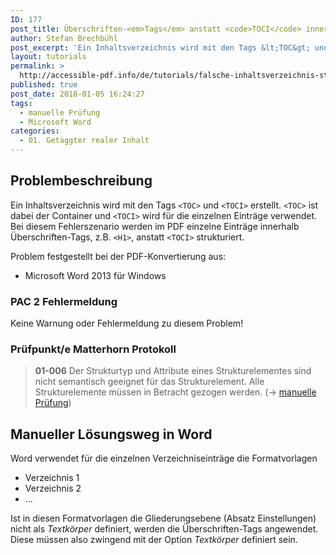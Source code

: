 ```yaml
---
ID: 177
post_title: Überschriften-<em>Tags</em> anstatt <code>TOCI</code> innerhalb von <code>TOC</code>
author: Stefan Brechbühl
post_excerpt: 'Ein Inhaltsverzeichnis wird mit den Tags &lt;TOC&gt; und &lt;TOCI&gt; erstellt. &lt;TOC&gt; ist dabei der Container und &lt;TOCI&gt; wird für die einzelnen Einträge verwendet. Bei diesem Fehlerszenario werden im PDF einzelne Einträge innerhalb Überschriften-Tags, z.B. &lt;H1&gt;, anstatt &lt;TOCI&gt; strukturiert.'
layout: tutorials
permalink: >
  http://accessible-pdf.info/de/tutorials/falsche-inhaltsverzeichnis-struktur/
published: true
post_date: 2018-01-05 16:24:27
tags:
  - manuelle Prüfung
  - Microsoft Word
categories:
  - 01. Getaggter realer Inhalt
---
```

## Problembeschreibung

Ein Inhaltsverzeichnis wird mit den Tags `<TOC>` und `<TOCI>` erstellt. `<TOC>` ist dabei der Container und `<TOCI>` wird für die einzelnen Einträge verwendet. Bei diesem Fehlerszenario werden im PDF einzelne Einträge innerhalb Überschriften-Tags, z.B. `<H1>`, anstatt `<TOCI>` strukturiert.

Problem festgestellt bei der PDF-Konvertierung aus:

*   Microsoft Word 2013 für Windows

### PAC 2 Fehlermeldung

Keine Warnung oder Fehlermeldung zu diesem Problem!

### Prüfpunkt/e Matterhorn Protokoll

> **01-006** Der Strukturtyp und Attribute eines Strukturelementes sind nicht semantisch geeignet für das Strukturelement. Alle Strukturelemente müssen in Betracht gezogen werden. (→ [manuelle Prüfung][1])

## Manueller Lösungsweg in Word

Word verwendet für die einzelnen Verzeichniseinträge die Formatvorlagen

*   Verzeichnis 1
*   Verzeichnis 2
*   …

Ist in diesen Formatvorlagen die Gliederungsebene (Absatz Einstellungen) nicht als *Textkörper* definiert, werden die Überschriften-Tags angewendet. Diese müssen also zwingend mit der Option *Textkörper* definiert sein.

 [1]: https://accessible-pdf.info/de/glossar/#manuelle-pruefung